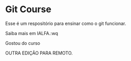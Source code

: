 # Git Course


Esse é um respositório para ensinar como o git funcionar.

Saiba mais em IALFA.:wq


Gostou do curso


OUTRA EDIÇÃO PARA REMOTO.
